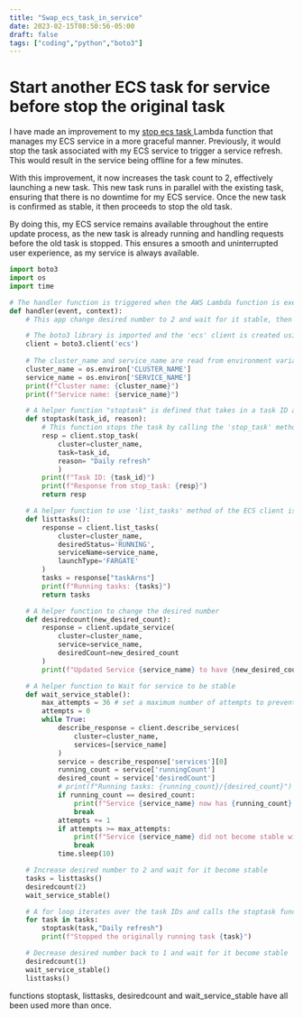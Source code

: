 ```yaml
---
title: "Swap_ecs_task_in_service"
date: 2023-02-15T08:50:56-05:00
draft: false
tags: ["coding","python","boto3"]
---
```


# Start another ECS task for service before stop the original task

I have made an improvement to my [stop ecs task ](../stop_ecs_task)Lambda function that manages my ECS service in a more graceful manner. Previously, it would stop the task associated with my ECS service to trigger a service refresh. This would result in the service being offline for a few minutes.

With this improvement, it now increases the task count to 2, effectively launching a new task. This new task runs in parallel with the existing task, ensuring that there is no downtime for my ECS service. Once the new task is confirmed as stable, it then proceeds to stop the old task.

By doing this, my ECS service remains available throughout the entire update process, as the new task is already running and handling requests before the old task is stopped. This ensures a smooth and uninterrupted user experience, as my service is always available.

```python
import boto3 
import os
import time

# The handler function is triggered when the AWS Lambda function is executed.
def handler(event, context):
    # This app change desired number to 2 and wait for it stable, then change it back after kill old runing tasks

    # The boto3 library is imported and the 'ecs' client is created using boto3.client().
    client = boto3.client('ecs')
    
    # The cluster_name and service_name are read from environment variables 'CLUSTER_NAME' and 'SERVICE_NAME'.
    cluster_name = os.environ['CLUSTER_NAME']
    service_name = os.environ['SERVICE_NAME']
    print(f"Cluster name: {cluster_name}")
    print(f"Service name: {service_name}")

    # A helper function "stoptask" is defined that takes in a task ID and a reason for stopping the task.
    def stoptask(task_id, reason):
        # This function stops the task by calling the 'stop_task' method of the ECS client, passing the cluster_name, task ID, and reason for stopping the task.
        resp = client.stop_task(
            cluster=cluster_name,
            task=task_id,
            reason= "Daily refresh" 
            )
        print(f"Task ID: {task_id}")
        print(f"Response from stop_task: {resp}")
        return resp

    # A helper function to use 'list_tasks' method of the ECS client is called to retrieve a list of all running tasks for the specified service in the cluster.
    def listtasks():
        response = client.list_tasks(
            cluster=cluster_name,
            desiredStatus='RUNNING',
            serviceName=service_name,
            launchType='FARGATE'
        )
        tasks = response["taskArns"]
        print(f"Running tasks: {tasks}")
        return tasks

    # A helper function to change the desired number 
    def desiredcount(new_desired_count):
        response = client.update_service(
            cluster=cluster_name,
            service=service_name,
            desiredCount=new_desired_count
        )
        print(f"Updated Service {service_name} to have {new_desired_count} desired numbers")

    # A helper function to Wait for service to be stable
    def wait_service_stable():
        max_attempts = 36 # set a maximum number of attempts to prevent an infinite loop
        attempts = 0
        while True:
            describe_response = client.describe_services(
                cluster=cluster_name,
                services=[service_name]
            )
            service = describe_response['services'][0]
            running_count = service['runningCount']
            desired_count = service['desiredCount']
            # print(f"Running tasks: {running_count}/{desired_count}")
            if running_count == desired_count:
                print(f"Service {service_name} now has {running_count} running tasks")
                break
            attempts += 1
            if attempts >= max_attempts:
                print(f"Service {service_name} did not become stable within {max_attempts} attempts")
                break
            time.sleep(10)

    # Increase desired number to 2 and wait for it become stable
    tasks = listtasks() 
    desiredcount(2)
    wait_service_stable()

    # A for loop iterates over the task IDs and calls the stoptask function, passing in the task ID and a reason for stopping the task. The response from the stoptask function is printed.
    for task in tasks:
        stoptask(task,"Daily refresh")
        print(f"Stopped the originally running task {task}")

    # Decrease desired number back to 1 and wait for it become stable
    desiredcount(1)
    wait_service_stable()
    listtasks()
```

functions stoptask, listtasks, desiredcount and wait_service_stable have all been used more than once.
